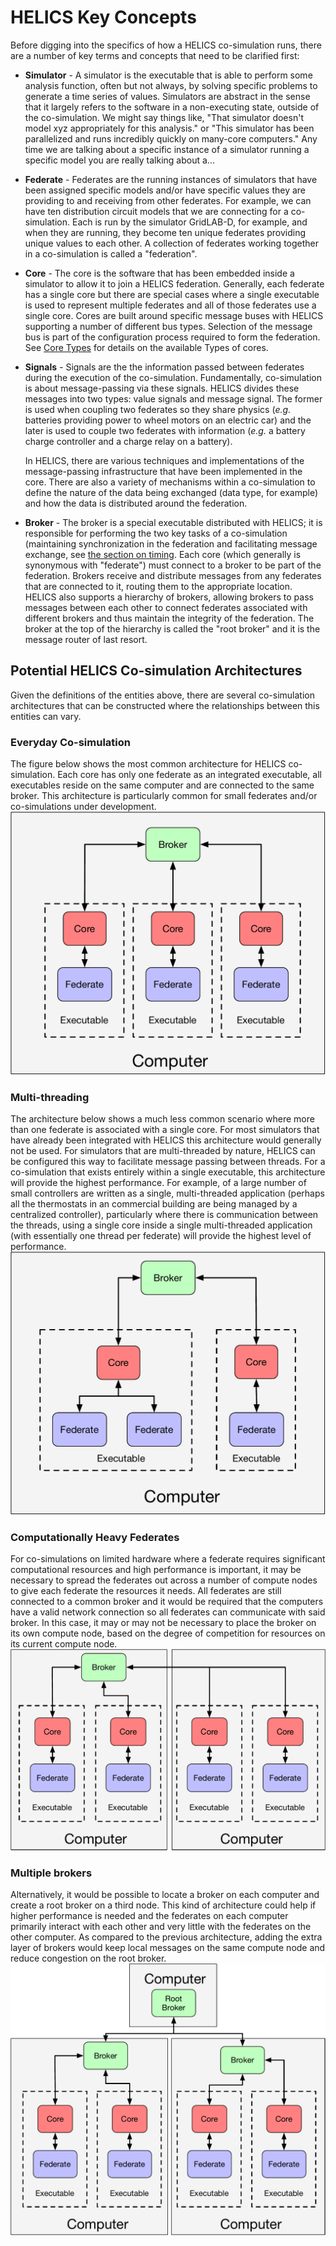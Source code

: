 # HELICS Key Concepts

Before digging into the specifics of how a HELICS co-simulation runs, there are a number of key terms and concepts that need to be clarified first:

- **Simulator** - A simulator is the executable that is able to perform some analysis function, often but not always, by solving specific problems to generate a time series of values. Simulators are abstract in the sense that it largely refers to the software in a non-executing state, outside of the co-simulation. We might say things like, "That simulator doesn't model xyz appropriately for this analysis." or "This simulator has been parallelized and runs incredibly quickly on many-core computers." Any time we are talking about a specific instance of a simulator running a specific model you are really talking about a...

- **Federate** - Federates are the running instances of simulators that have been assigned specific models and/or have specific values they are providing to and receiving from other federates. For example, we can have ten distribution circuit models that we are connecting for a co-simulation. Each is run by the simulator GridLAB-D, for example, and when they are running, they become ten unique federates providing unique values to each other. A collection of federates working together in a co-simulation is called a "federation".

- **Core** - The core is the software that has been embedded inside a simulator to allow it to join a HELICS federation. Generally, each federate has a single core but there are special cases where a single executable is used to represent multiple federates and all of those federates use a single core. Cores are built around specific message buses with HELICS supporting a number of different bus types. Selection of the message bus is part of the configuration process required to form the federation. See [Core Types](../configuration/CoreTypes.md) for details on the available Types of cores.

- **Signals** - Signals are the the information passed between federates during the execution of the co-simulation. Fundamentally, co-simulation is about message-passing via these signals. HELICS divides these messages into two types: value signals and message signal. The former is used when coupling two federates so they share physics (_e.g._ batteries providing power to wheel motors on an electric car) and the later is used to couple two federates with information (_e.g._ a battery charge controller and a charge relay on a battery).

	In HELICS, there are various techniques and implementations of the message-passing infrastructure that have been implemented in the core. There are also a variety of mechanisms within a co-simulation to define the nature of the data being exchanged (data type, for example) and how the data is distributed around the federation. 

- **Broker** - The broker is a special executable distributed with HELICS; it is responsible for performing the two key tasks of a co-simulation (maintaining synchronization in the federation and facilitating message exchange, see [the section on timing](./timing.md). Each core (which generally is synonymous with "federate") must connect to a broker to be part of the federation. Brokers receive and distribute messages from any federates that are connected to it, routing them to the appropriate location. HELICS also supports a hierarchy of brokers, allowing brokers to pass messages between each other to connect federates associated with different brokers and thus maintain the integrity of the federation. The broker at the top of the hierarchy is called the "root broker" and it is the message router of last resort.

## Potential HELICS Co-simulation Architectures

Given the definitions of the entities above, there are several co-simulation architectures that can be constructed where the relationships between this entities can vary.

### Everyday Co-simulation

The figure below shows the most common architecture for HELICS co-simulation. Each core has only one federate as an integrated executable, all executables reside on the same computer and are connected to the same broker. This architecture is particularly common for small federates and/or co-simulations under development.
![Common HELICS architecture](../img/helics_architecture_1.png)

### Multi-threading

The architecture below shows a much less common scenario where more than one federate is associated with a single core. For most simulators that have already been integrated with HELICS this architecture would generally not be used. For simulators that are multi-threaded by nature, HELICS can be configured this way to facilitate message passing between threads. For a co-simulation that exists entirely within a single executable, this architecture will provide the highest performance. For example, of a large number of small controllers are written as a single, multi-threaded application (perhaps all the thermostats in an commercial building are being managed by a centralized controller), particularly where there is communication between the threads, using a single core inside a single multi-threaded application (with essentially one thread per federate) will provide the highest level of performance.
![Multi-threading allowing multiple federates on a single HELICS core](../img/helics_architecture_2.png)

### Computationally Heavy Federates

For co-simulations on limited hardware where a federate requires significant computational resources and high performance is important, it may be necessary to spread the federates out across a number of compute nodes to give each federate the resources it needs. All federates are still connected to a common broker and it would be required that the computers have a valid network connection so all federates can communicate with said broker. In this case, it may or may not be necessary to place the broker on its own compute node, based on the degree of competition for resources on its current compute node.
![Architecture for multiple compute nodes](../img/helics_architecture_3.png)

### Multiple brokers

Alternatively, it would be possible to locate a broker on each computer and create a root broker on a third node. This kind of architecture could help if higher performance is needed and the federates on each computer primarily interact with each other and very little with the federates on the other computer. As compared to the previous architecture, adding the extra layer of brokers would keep local messages on the same compute node and reduce congestion on the root broker.
![Multiple broker architecture](../img/helics_architecture_4.png)
